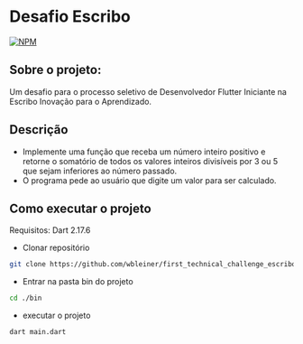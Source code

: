 # Desafio Escribo
[![NPM](https://img.shields.io/npm/l/react)](https://github.com/wbleiner/first_technical_challenge_escribo/blob/master/LICENSE) 
## Sobre o projeto:
Um desafio para o processo seletivo de Desenvolvedor Flutter Iniciante na Escribo Inovação para o Aprendizado.

## Descrição 
- Implemente uma função que receba um número inteiro positivo e retorne o somatório de todos os valores inteiros divisíveis por 3 ou 5 que sejam inferiores ao número passado.
- O programa pede ao usuário que digite um valor para ser calculado.

## Como executar o projeto
Requisitos: Dart 2.17.6

- Clonar repositório
```bash
git clone https://github.com/wbleiner/first_technical_challenge_escribo
```
- Entrar na pasta bin do projeto
```bash
cd ./bin
```
- executar o projeto
```bash
dart main.dart
```

